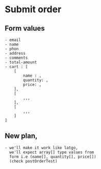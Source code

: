 

# Submit order
## Form values
    - email
    - name
    - phon
    - address
    - comments
    - total-amount
    - cart : [
        [
            name : ,
            quantity: ,
            price: ,
        ], 
        [
            ,,,
        ], 
        [
            ,,,
        ]
    ]

## New plan,
    - we'll make it work like latgo, 
      we'll expect array[] type values from
      form i.e (name[], quantity[], price[])
      (check postOrderTest)